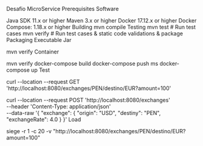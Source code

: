 Desafio MicroService
Prerequisites
Software

Java SDK 11.x or higher
Maven 3.x or higher
Docker 17.12.x or higher
Docker Compose: 1.18.x or higher
Building
mvn compile
Testing
mvn test              # Run test cases
mvn verify            # Run test cases & static code validations & package
Packaging
Executable Jar

mvn verify
Container

mvn verify
docker-compose build
docker-compose push ms
docker-compose up
Test

curl --location --request GET 'http://localhost:8080/exchanges/PEN/destino/EUR?amount=100'

curl --location --request POST 'http://localhost:8080/exchanges' \
--header 'Content-Type: application/json' \
--data-raw '{
    "exchange": {
        "origin": "USD",
        "destiny": "PEN",
        "exchangeRate": 4.0
    }
}'
Load

siege -r 1 -c 20 -v "http://localhost:8080/exchanges/PEN/destino/EUR?amount=100"

